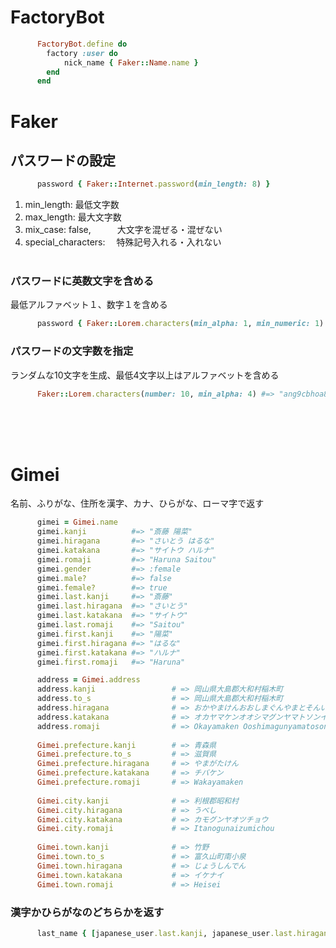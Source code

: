 # FactoryBot
```ruby
      FactoryBot.define do
        factory :user do
            nick_name { Faker::Name.name }
        end
      end
```

# Faker
## パスワードの設定
```ruby
      password { Faker::Internet.password(min_length: 8) }
```
1. min_length: 最低文字数
2. max_length: 最大文字数
3. mix_case: false,　　　大文字を混ぜる・混ぜない
4. special_characters: 　特殊記号入れる・入れない
<br><br>

### パスワードに英数文字を含める
最低アルファベット１、数字１を含める
```ruby
      password { Faker::Lorem.characters(min_alpha: 1, min_numeric: 1) }
```

### パスワードの文字数を指定
ランダムな10文字を生成、最低4文字以上はアルファベットを含める
```ruby
      Faker::Lorem.characters(number: 10, min_alpha: 4) #=> "ang9cbhoa8"
```

<br><br><br>
# Gimei
名前、ふりがな、住所を漢字、カナ、ひらがな、ローマ字で返す
```ruby
      gimei = Gimei.name
      gimei.kanji          #=> "斎藤 陽菜"
      gimei.hiragana       #=> "さいとう はるな"
      gimei.katakana       #=> "サイトウ ハルナ"
      gimei.romaji         #=> "Haruna Saitou"
      gimei.gender         #=> :female
      gimei.male?          #=> false
      gimei.female?        #=> true
      gimei.last.kanji     #=> "斎藤"
      gimei.last.hiragana  #=> "さいとう"
      gimei.last.katakana  #=> "サイトウ"
      gimei.last.romaji    #=> "Saitou"
      gimei.first.kanji    #=> "陽菜"
      gimei.first.hiragana #=> "はるな"
      gimei.first.katakana #=> "ハルナ"
      gimei.first.romaji   #=> "Haruna"
```

```ruby
      address = Gimei.address
      address.kanji                 # => 岡山県大島郡大和村稲木町
      address.to_s                  # => 岡山県大島郡大和村稲木町
      address.hiragana              # => おかやまけんおおしまぐんやまとそんいなぎちょう
      address.katakana              # => オカヤマケンオオシマグンヤマトソンイナギチョウ
      address.romaji                # => Okayamaken Ooshimagunyamatoson Inagicho
      
      Gimei.prefecture.kanji        # => 青森県
      Gimei.prefecture.to_s         # => 滋賀県
      Gimei.prefecture.hiragana     # => やまがたけん
      Gimei.prefecture.katakana     # => チバケン
      Gimei.prefecture.romaji       # => Wakayamaken
      
      Gimei.city.kanji              # => 利根郡昭和村
      Gimei.city.hiragana           # => うべし
      Gimei.city.katakana           # => カモグンヤオツチョウ
      Gimei.city.romaji             # => Itanogunaizumichou
      
      Gimei.town.kanji              # => 竹野
      Gimei.town.to_s               # => 富久山町南小泉
      Gimei.town.hiragana           # => じょうしんでん
      Gimei.town.katakana           # => イケナイ
      Gimei.town.romaji             # => Heisei
```

### 漢字かひらがなのどちらかを返す
```ruby
      last_name { [japanese_user.last.kanji, japanese_user.last.hiragana].sample }
```

